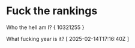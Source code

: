 # Fuck the rankings

Who the hell am I?
{ 10321255 }

What fucking year is it?
[ 2025-02-14T17:16:40Z ]
